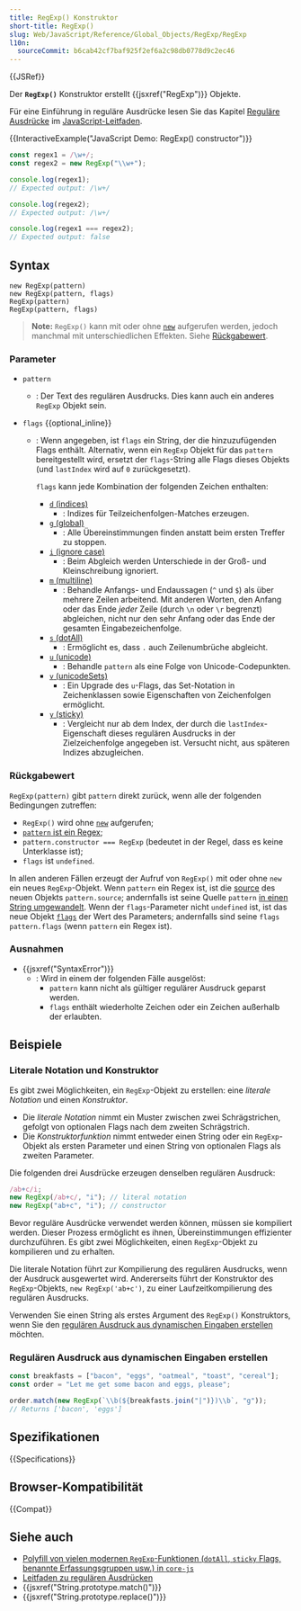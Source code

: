 ```yaml
---
title: RegExp() Konstruktor
short-title: RegExp()
slug: Web/JavaScript/Reference/Global_Objects/RegExp/RegExp
l10n:
  sourceCommit: b6cab42cf7baf925f2ef6a2c98db0778d9c2ec46
---
```


{{JSRef}}

Der **`RegExp()`** Konstruktor erstellt {{jsxref("RegExp")}} Objekte.

Für eine Einführung in reguläre Ausdrücke lesen Sie das Kapitel [Reguläre Ausdrücke](/de/docs/Web/JavaScript/Guide/Regular_expressions) im [JavaScript-Leitfaden](/de/docs/Web/JavaScript/Guide).

{{InteractiveExample("JavaScript Demo: RegExp() constructor")}}

```js interactive-example
const regex1 = /\w+/;
const regex2 = new RegExp("\\w+");

console.log(regex1);
// Expected output: /\w+/

console.log(regex2);
// Expected output: /\w+/

console.log(regex1 === regex2);
// Expected output: false
```

## Syntax

```js-nolint
new RegExp(pattern)
new RegExp(pattern, flags)
RegExp(pattern)
RegExp(pattern, flags)
```

> **Note:** `RegExp()` kann mit oder ohne [`new`](/de/docs/Web/JavaScript/Reference/Operators/new) aufgerufen werden, jedoch manchmal mit unterschiedlichen Effekten. Siehe [Rückgabewert](#rückgabewert).

### Parameter

- `pattern`

  - : Der Text des regulären Ausdrucks. Dies kann auch ein anderes `RegExp` Objekt sein.

- `flags` {{optional_inline}}

  - : Wenn angegeben, ist `flags` ein String, der die hinzuzufügenden Flags enthält. Alternativ, wenn ein `RegExp` Objekt für das `pattern` bereitgestellt wird, ersetzt der `flags`-String alle Flags dieses Objekts (und `lastIndex` wird auf `0` zurückgesetzt).

    `flags` kann jede Kombination der folgenden Zeichen enthalten:

    - [`d` (indices)](/de/docs/Web/JavaScript/Reference/Global_Objects/RegExp/hasIndices)
      - : Indizes für Teilzeichenfolgen-Matches erzeugen.
    - [`g` (global)](/de/docs/Web/JavaScript/Reference/Global_Objects/RegExp/global)
      - : Alle Übereinstimmungen finden anstatt beim ersten Treffer zu stoppen.
    - [`i` (ignore case)](/de/docs/Web/JavaScript/Reference/Global_Objects/RegExp/ignoreCase)
      - : Beim Abgleich werden Unterschiede in der Groß- und Kleinschreibung ignoriert.
    - [`m` (multiline)](/de/docs/Web/JavaScript/Reference/Global_Objects/RegExp/multiline)
      - : Behandle Anfangs- und Endaussagen (`^` und `$`) als über mehrere Zeilen arbeitend. Mit anderen Worten, den Anfang oder das Ende _jeder_ Zeile (durch `\n` oder `\r` begrenzt) abgleichen, nicht nur den sehr Anfang oder das Ende der gesamten Eingabezeichenfolge.
    - [`s` (dotAll)](/de/docs/Web/JavaScript/Reference/Global_Objects/RegExp/dotAll)
      - : Ermöglicht es, dass `.` auch Zeilenumbrüche abgleicht.
    - [`u` (unicode)](/de/docs/Web/JavaScript/Reference/Global_Objects/RegExp/unicode)
      - : Behandle `pattern` als eine Folge von Unicode-Codepunkten.
    - [`v` (unicodeSets)](/de/docs/Web/JavaScript/Reference/Global_Objects/RegExp/unicodeSets)
      - : Ein Upgrade des `u`-Flags, das Set-Notation in Zeichenklassen sowie Eigenschaften von Zeichenfolgen ermöglicht.
    - [`y` (sticky)](/de/docs/Web/JavaScript/Reference/Global_Objects/RegExp/sticky)
      - : Vergleicht nur ab dem Index, der durch die `lastIndex`-Eigenschaft dieses regulären Ausdrucks in der Zielzeichenfolge angegeben ist. Versucht nicht, aus späteren Indizes abzugleichen.

### Rückgabewert

`RegExp(pattern)` gibt `pattern` direkt zurück, wenn alle der folgenden Bedingungen zutreffen:

- `RegExp()` wird ohne [`new`](/de/docs/Web/JavaScript/Reference/Operators/new) aufgerufen;
- [`pattern` ist ein Regex](/de/docs/Web/JavaScript/Reference/Global_Objects/RegExp#special_handling_for_regexes);
- `pattern.constructor === RegExp` (bedeutet in der Regel, dass es keine Unterklasse ist);
- `flags` ist `undefined`.

In allen anderen Fällen erzeugt der Aufruf von `RegExp()` mit oder ohne `new` ein neues `RegExp`-Objekt. Wenn `pattern` ein Regex ist, ist die [source](/de/docs/Web/JavaScript/Reference/Global_Objects/RegExp/source) des neuen Objekts `pattern.source`; andernfalls ist seine Quelle `pattern` [in einen String umgewandelt](/de/docs/Web/JavaScript/Reference/Global_Objects/String#string_coercion). Wenn der `flags`-Parameter nicht `undefined` ist, ist das neue Objekt [`flags`](/de/docs/Web/JavaScript/Reference/Global_Objects/RegExp/flags) der Wert des Parameters; andernfalls sind seine `flags` `pattern.flags` (wenn `pattern` ein Regex ist).

### Ausnahmen

- {{jsxref("SyntaxError")}}
  - : Wird in einem der folgenden Fälle ausgelöst:
    - `pattern` kann nicht als gültiger regulärer Ausdruck geparst werden.
    - `flags` enthält wiederholte Zeichen oder ein Zeichen außerhalb der erlaubten.

## Beispiele

### Literale Notation und Konstruktor

Es gibt zwei Möglichkeiten, ein `RegExp`-Objekt zu erstellen: eine _literale Notation_ und einen _Konstruktor_.

- Die _literale Notation_ nimmt ein Muster zwischen zwei Schrägstrichen, gefolgt von optionalen Flags nach dem zweiten Schrägstrich.
- Die _Konstruktorfunktion_ nimmt entweder einen String oder ein `RegExp`-Objekt als ersten Parameter und einen String von optionalen Flags als zweiten Parameter.

Die folgenden drei Ausdrücke erzeugen denselben regulären Ausdruck:

```js
/ab+c/i;
new RegExp(/ab+c/, "i"); // literal notation
new RegExp("ab+c", "i"); // constructor
```

Bevor reguläre Ausdrücke verwendet werden können, müssen sie kompiliert werden. Dieser Prozess ermöglicht es ihnen, Übereinstimmungen effizienter durchzuführen. Es gibt zwei Möglichkeiten, einen `RegExp`-Objekt zu kompilieren und zu erhalten.

Die literale Notation führt zur Kompilierung des regulären Ausdrucks, wenn der Ausdruck ausgewertet wird. Andererseits führt der Konstruktor des `RegExp`-Objekts, `new RegExp('ab+c')`, zu einer Laufzeitkompilierung des regulären Ausdrucks.

Verwenden Sie einen String als erstes Argument des `RegExp()` Konstruktors, wenn Sie den [regulären Ausdruck aus dynamischen Eingaben erstellen](#regulären_ausdruck_aus_dynamischen_eingaben_erstellen) möchten.

### Regulären Ausdruck aus dynamischen Eingaben erstellen

```js
const breakfasts = ["bacon", "eggs", "oatmeal", "toast", "cereal"];
const order = "Let me get some bacon and eggs, please";

order.match(new RegExp(`\\b(${breakfasts.join("|")})\\b`, "g"));
// Returns ['bacon', 'eggs']
```

## Spezifikationen

{{Specifications}}

## Browser-Kompatibilität

{{Compat}}

## Siehe auch

- [Polyfill von vielen modernen `RegExp`-Funktionen (`dotAll`, `sticky` Flags, benannte Erfassungsgruppen usw.) in `core-js`](https://github.com/zloirock/core-js#ecmascript-string-and-regexp)
- [Leitfaden zu regulären Ausdrücken](/de/docs/Web/JavaScript/Guide/Regular_expressions)
- {{jsxref("String.prototype.match()")}}
- {{jsxref("String.prototype.replace()")}}
